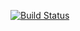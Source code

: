 [![Build Status](https://travis-ci.org/max2l/db_role_for_mongo.svg?branch=master)](https://travis-ci.org/max2l/db_role_for_mongo)

